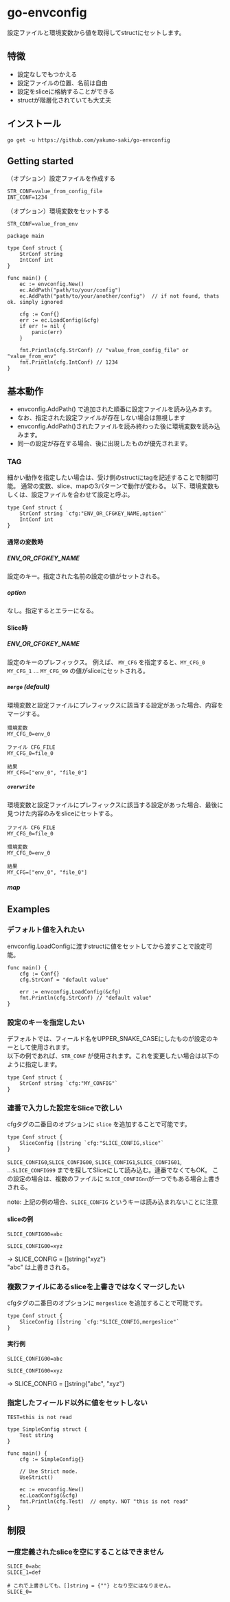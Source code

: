 # go-envconfig

設定ファイルと環境変数から値を取得してstructにセットします。  

## 特徴

* 設定なしでもつかえる
* 設定ファイルの位置、名前は自由
* 設定をsliceに格納することができる
* structが階層化されていても大丈夫

## インストール

```
go get -u https://github.com/yakumo-saki/go-envconfig
```

## Getting started

（オプション）設定ファイルを作成する
```
STR_CONF=value_from_config_file
INT_CONF=1234
```

（オプション）環境変数をセットする
```
STR_CONF=value_from_env
```

```golang
package main

type Conf struct {
    StrConf string
    IntConf int
}

func main() {
    ec := envconfig.New()
    ec.AddPath("path/to/your/config")        
    ec.AddPath("path/to/your/another/config")  // if not found, thats ok. simply ignored
    
    cfg := Conf{}
    err := ec.LoadConfig(&cfg)
    if err != nil {
        panic(err)
    }

    fmt.Println(cfg.StrConf) // "value_from_config_file" or "value_from_env"
    fmt.Println(cfg.IntConf) // 1234
}
```

## 基本動作

* envconfig.AddPath() で追加された順番に設定ファイルを読み込みます。
* なお、指定された設定ファイルが存在しない場合は無視します
* envconfig.AddPath()されたファイルを読み終わった後に環境変数を読み込みます。
* 同一の設定が存在する場合、後に出現したものが優先されます。

### TAG

細かい動作を指定したい場合は、受け側のstructにtagを記述することで制御可能。
通常の変数、slice、mapの3パターンで動作が変わる。
以下、環境変数もしくは、設定ファイルを合わせて設定と呼ぶ。

```golang
type Conf struct {
    StrConf string `cfg:"ENV_OR_CFGKEY_NAME,option"`
    IntConf int
}
```

#### 通常の変数時

##### ENV_OR_CFGKEY_NAME

設定のキー。指定された名前の設定の値がセットされる。

##### option

なし。指定するとエラーになる。

#### Slice時

##### ENV_OR_CFGKEY_NAME

設定のキーのプレフィックス。
例えば、 `MY_CFG` を指定すると、`MY_CFG_0` `MY_CFG_1` ... `MY_CFG_99` の値がsliceにセットされる。

##### `merge` (default)

環境変数と設定ファイルにプレフィックスに該当する設定があった場合、内容をマージする。

```
環境変数 
MY_CFG_0=env_0

ファイル CFG_FILE
MY_CFG_0=file_0

結果
MY_CFG=["env_0", "file_0"]
```

##### `overwrite` 

環境変数と設定ファイルにプレフィックスに該当する設定があった場合、最後に見つけた内容のみをsliceにセットする。

```
ファイル CFG_FILE
MY_CFG_0=file_0

環境変数 
MY_CFG_0=env_0

結果
MY_CFG=["env_0", "file_0"]
```

##### map

## Examples

### デフォルト値を入れたい

envconfig.LoadConfigに渡すstructに値をセットしてから渡すことで設定可能。  

```golang
func main() {
    cfg := Conf{}
    cfg.StrConf = "default value"

    err := envconfig.LoadConfig(&cfg)
    fmt.Println(cfg.StrConf) // "default value"
}
```


### 設定のキーを指定したい

デフォルトでは、フィールド名をUPPER_SNAKE_CASEにしたものが設定のキーとして使用されます。  
以下の例であれば、`STR_CONF` が使用されます。これを変更したい場合は以下のように指定します。

```golang
type Conf struct {
    StrConf string `cfg:"MY_CONFIG"`
}
```

### 連番で入力した設定をSliceで欲しい

cfgタグの二番目のオプションに `slice` を追加することで可能です。


```golang
type Conf struct {
    SliceConfig []string `cfg:"SLICE_CONFIG,slice"`
}
```

`SLICE_CONFIG0`,`SLICE_CONFIG00`,
`SLICE_CONFIG1`,`SLICE_CONFIG01`,
...`SLICE_CONFIG99` までを探してSliceにして読み込む。連番でなくてもOK。
この設定の場合は、複数のファイルに `SLICE_CONFIGnn`が一つでもある場合上書きされる。

note: 上記の例の場合、`SLICE_CONFIG` というキーは読み込まれないことに注意

#### sliceの例

```config1
SLICE_CONFIG00=abc
```

```config2
SLICE_CONFIG00=xyz
```

→ SLICE_CONFIG = []string{"xyz"}  
"abc" は上書きされる。

### 複数ファイルにあるsliceを上書きではなくマージしたい

cfgタグの二番目のオプションに `mergeslice` を追加することで可能です。

```golang
type Conf struct {
    SliceConfig []string `cfg:"SLICE_CONFIG,mergeslice"`
}
```

#### 実行例

```config1
SLICE_CONFIG00=abc
```

```config2
SLICE_CONFIG00=xyz
```

→ SLICE_CONFIG = []string{"abc", "xyz"}

### 指定したフィールド以外に値をセットしない

```
TEST=this is not read
```

```golang
type SimpleConfig struct {
	Test string
}

func main() {
    cfg := SimpleConfig{}
    
    // Use Strict mode.
    UseStrict() 
    
    ec := envconfig.New()
    ec.LoadConfig(&cfg)
    fmt.Println(cfg.Test)  // empty. NOT "this is not read"
}
```

## 制限

### 一度定義されたsliceを空にすることはできません

```config1
SLICE_0=abc
SLICE_1=def
```

```config2
# これで上書きしても、[]string = {""} となり空にはなりません。
SLICE_0=
```
